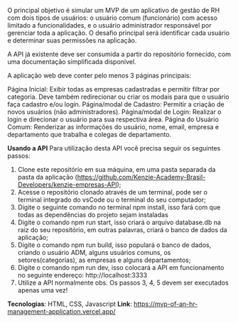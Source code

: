 O principal objetivo é simular um MVP de um aplicativo de gestão de RH com dois tipos de usuários: o usuário comum (funcionário) com acesso limitado a funcionalidades, e o usuário administrador responsável por gerenciar toda a aplicação. O desafio principal será identificar cada usuário e determinar suas permissões na aplicação.

A API já existente deve ser consumida a partir do repositório fornecido, com uma documentação simplificada disponível.

A aplicação web deve conter pelo menos 3 páginas principais:

Página Inicial: Exibir todas as empresas cadastradas e permitir filtrar por categoria. Deve também redirecionar ou criar os modais para que o usuário faça cadastro e/ou login.
Página/modal de Cadastro: Permitir a criação de novos usuários (não administradores).
Página/modal de Login: Realizar o login e direcionar o usuário para sua respectiva área.
Página do Usuário Comum: Renderizar as informações do usuário, nome, email, empresa e departamento que trabalha e colegas de departamento.

**Usando a API**
Para utilização desta API você precisa seguir os seguintes passos:
1. Clone este repositório em sua máquina, em uma pasta separada da pasta da aplicação (https://github.com/Kenzie-Academy-Brasil-Developers/kenzie-empresas-API);
2. Acesse o repositório clonado através de um terminal, pode ser o terminal integrado do vsCode ou o terminal do seu computador;
3. Digite o seguinte comando no terminal npm install, isso fará com que todas as dependências do projeto sejam instaladas
4. Digite o comando npm run start, isso criará o arquivo database.db na raiz do seu repositório, em outras palavras, criará o banco de dados da aplicação;
5. Digite o comando npm run build, isso populará o banco de dados, criando o usuário ADM, alguns usuários comuns, os setores(categorias), as empresas e alguns departamentos;
6. Digite o comando npm run dev, isso colocará a API em funcionamento no seguinte endereço: http://localhost:3333
7. Utilize a API normalmente
obs. Os passos 3, 4, 5 devem ser executados apenas uma vez!

**Tecnologias**: HTML, CSS, Javascript
**Link**: https://mvp-of-an-hr-management-application.vercel.app/
